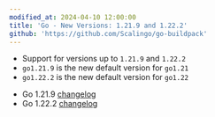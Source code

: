 ```yaml
---
modified_at: 2024-04-10 12:00:00
title: 'Go - New Versions: 1.21.9 and 1.22.2'
github: 'https://github.com/Scalingo/go-buildpack'
---
```


- Support for versions up to `1.21.9` and `1.22.2`
- `go1.21.9` is the new default version for `go1.21`
- `go1.22.2` is the new default version for `go1.22`

* Go 1.21.9 [changelog](https://go.dev/doc/devel/release#go1.21.9)
* Go 1.22.2 [changelog](https://go.dev/doc/devel/release#go1.22.2)
